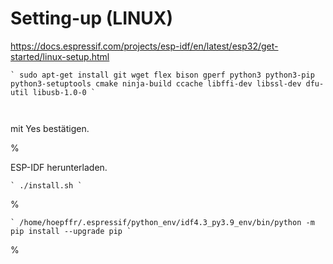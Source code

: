 # Setting-up (LINUX)

<https://docs.espressif.com/projects/esp-idf/en/latest/esp32/get-started/linux-setup.html>

`` `
sudo apt-get install git wget flex bison gperf python3 python3-pip python3-setuptools cmake ninja-build ccache libffi-dev libssl-dev dfu-util libusb-1.0-0
` ``

```{image} https://user-images.githubusercontent.com/69573151/116203505-0cd39000-a73c-11eb-8925-372258a8694b.png
```

```{image} https://user-images.githubusercontent.com/69573151/116203757-52905880-a73c-11eb-8d39-bdcecc446e7d.png
```

mit Yes bestätigen.

%

ESP-IDF herunterladen.

`` `
./install.sh
` ``

%

`` `
/home/hoepffr/.espressif/python_env/idf4.3_py3.9_env/bin/python -m pip install --upgrade pip
` ``

%
